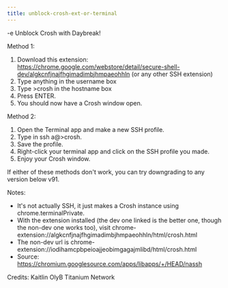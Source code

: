 ```yaml
---
title: unblock-crosh-ext-or-terminal
---
```


-e 
Unblock Crosh with Daybreak!

Method 1:
1) Download this extension: https://chrome.google.com/webstore/detail/secure-shell-dev/algkcnfjnajfhgimadimbjhmpaeohhln (or any other SSH extension)
2) Type anything in the username box
3) Type >crosh in the hostname box
4) Press ENTER.
5) You should now have a Crosh window open.

Method 2: 
1) Open the Terminal app and make a new SSH profile.
2) Type in ssh a@>crosh.
3) Save the profile.
4) Right-click your terminal app and click on the SSH profile you made.
5) Enjoy your Crosh window.

If either of these methods don't work, you can try downgrading to any version below v91.

Notes:
- It's not actually SSH, it just makes a Crosh instance using chrome.terminalPrivate.
- With the extension installed (the dev one linked is the better one, though the non-dev one works too), visit chrome-extension://algkcnfjnajfhgimadimbjhmpaeohhln/html/crosh.html
- The non-dev url is chrome-extension://iodihamcpbpeioajjeobimgagajmlibd/html/crosh.html
- Source: https://chromium.googlesource.com/apps/libapps/+/HEAD/nassh

Credits:
Kaitlin
OlyB
Titanium Network
